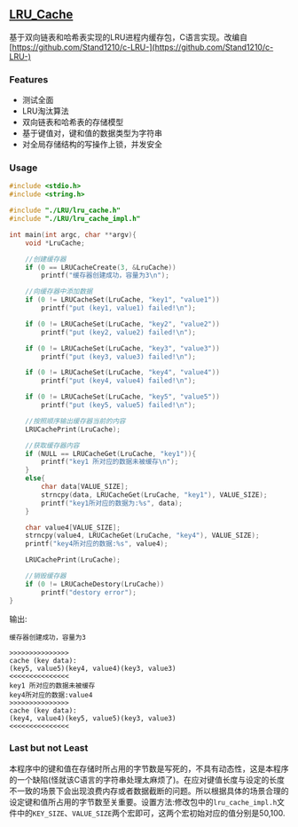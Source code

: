 ## [LRU_Cache](https://github.com/Andrewpqc/LRU-Cache)
基于双向链表和哈希表实现的LRU进程内缓存包，C语言实现。改编自[https://github.com/Stand1210/c-LRU-](https://github.com/Stand1210/c-LRU-)

### Features
+ 测试全面
+ LRU淘汰算法
+ 双向链表和哈希表的存储模型
+ 基于键值对，键和值的数据类型为字符串
+ 对全局存储结构的写操作上锁，并发安全

### Usage
``` c
#include <stdio.h>
#include <string.h>

#include "./LRU/lru_cache.h"
#include "./LRU/lru_cache_impl.h"

int main(int argc, char **argv){
    void *LruCache;

    //创建缓存器
    if (0 == LRUCacheCreate(3, &LruCache))
        printf("缓存器创建成功，容量为3\n");

    //向缓存器中添加数据
    if (0 != LRUCacheSet(LruCache, "key1", "value1"))
        printf("put (key1, value1) failed!\n");

    if (0 != LRUCacheSet(LruCache, "key2", "value2"))
        printf("put (key2, value2) failed!\n");

    if (0 != LRUCacheSet(LruCache, "key3", "value3"))
        printf("put (key3, value3) failed!\n");

    if (0 != LRUCacheSet(LruCache, "key4", "value4"))
        printf("put (key4, value4) failed!\n");

    if (0 != LRUCacheSet(LruCache, "key5", "value5"))
        printf("put (key5, value5) failed!\n");

    //按照顺序输出缓存器当前的内容
    LRUCachePrint(LruCache);

    //获取缓存器内容
    if (NULL == LRUCacheGet(LruCache, "key1")){
        printf("key1 所对应的数据未被缓存\n");
    }
    else{
        char data[VALUE_SIZE];
        strncpy(data, LRUCacheGet(LruCache, "key1"), VALUE_SIZE);
        printf("key1所对应的数据为:%s", data);
    }

    char value4[VALUE_SIZE];
    strncpy(value4, LRUCacheGet(LruCache, "key4"), VALUE_SIZE);
    printf("key4所对应的数据:%s", value4);

    LRUCachePrint(LruCache);

    //销毁缓存器
    if (0 != LRUCacheDestory(LruCache))
        printf("destory error");
}
```
输出:
```
缓存器创建成功，容量为3

>>>>>>>>>>>>>>>
cache (key data):
(key5, value5)(key4, value4)(key3, value3)
<<<<<<<<<<<<<<<
key1 所对应的数据未被缓存
key4所对应的数据:value4
>>>>>>>>>>>>>>>
cache (key data):
(key4, value4)(key5, value5)(key3, value3)
<<<<<<<<<<<<<<<
```
### Last but not Least
本程序中的键和值在存储时所占用的字节数是写死的，不具有动态性，这是本程序的一个缺陷(怪就该C语言的字符串处理太麻烦了)。在应对键值长度与设定的长度不一致的场景下会出现浪费内存或者数据截断的问题。所以根据具体的场景合理的设定键和值所占用的字节数至关重要。设置方法:修改包中的`lru_cache_impl.h`文件中的`KEY_SIZE`、`VALUE_SIZE`两个宏即可，这两个宏初始对应的值分别是50,100.